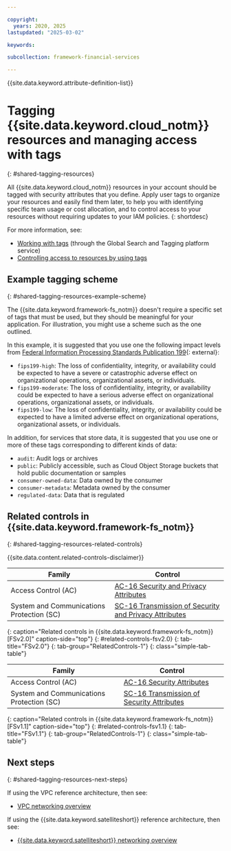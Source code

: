 ```yaml
---

copyright:
  years: 2020, 2025
lastupdated: "2025-03-02"

keywords:

subcollection: framework-financial-services

---
```


{{site.data.keyword.attribute-definition-list}}

# Tagging {{site.data.keyword.cloud_notm}} resources and managing access with tags
{: #shared-tagging-resources}

All {{site.data.keyword.cloud_notm}} resources in your account should be tagged with security attributes that you define. Apply user tags to organize your resources and easily find them later, to help you with identifying specific team usage or cost allocation, and to control access to your resources without requiring updates to your IAM policies.
{: shortdesc}

For more information, see:

* [Working with tags](/docs/account?topic=account-tag) (through the Global Search and Tagging platform service)
* [Controlling access to resources by using tags](/docs/account?topic=account-access-tags-tutorial)

## Example tagging scheme
{: #shared-tagging-resources-example-scheme}

The {{site.data.keyword.framework-fs_notm}} doesn't require a specific set of tags that must be used, but they should be meaningful for your application. For illustration, you might use a scheme such as the one outlined.

In this example, it is suggested that you use one the following impact levels from [Federal Information Processing Standards Publication 199](https://nvlpubs.nist.gov/nistpubs/FIPS/NIST.FIPS.199.pdf){: external}:

* `fips199-high`: The loss of confidentiality, integrity, or availability could be expected to have a severe or catastrophic adverse effect on organizational operations, organizational assets, or individuals.
* `fips199-moderate`: The loss of confidentiality, integrity, or availability could be expected to have a serious adverse effect on organizational operations, organizational assets, or individuals.
* `fips199-low`: The loss of confidentiality, integrity, or availability could be expected to have a limited adverse effect on organizational operations, organizational assets, or individuals.

In addition, for services that store data, it is suggested that you use one or more of these tags corresponding to different kinds of data:

* `audit`: Audit logs or archives
* `public`: Publicly accessible, such as Cloud Object Storage buckets that hold public documentation or samples
* `consumer-owned-data`: Data owned by the consumer
* `consumer-metadata`: Metadata owned by the consumer
* `regulated-data`: Data that is regulated

## Related controls in {{site.data.keyword.framework-fs_notm}}
{: #shared-tagging-resources-related-controls}

{{site.data.content.related-controls-disclaimer}}

| Family              | Control                                           |
|---------------------|---------------------------------------------------|
| Access Control (AC) | [AC-16 Security and Privacy Attributes](/docs/framework-financial-services-controls?topic=framework-financial-services-controls-ac-16) |
| System and Communications Protection (SC) | [SC-16 Transmission of Security and Privacy Attributes](/docs/framework-financial-services-controls?topic=framework-financial-services-controls-sc-16) |
{: caption="Related controls in {{site.data.keyword.framework-fs_notm}} [FSv2.0]" caption-side="top"}
{: #related-controls-fsv2.0}
{: tab-title="FSv2.0"}
{: tab-group="RelatedControls-1"}
{: class="simple-tab-table"}


| Family              | Control                                           |
|---------------------|---------------------------------------------------|
| Access Control (AC) | [AC-16 Security Attributes](/docs/framework-financial-services-controls-fsv1-1?topic=framework-financial-services-controls-fsv1-1-ac-16) |
| System and Communications Protection (SC) | [SC-16 Transmission of Security Attributes](/docs/framework-financial-services-controls-fsv1-1?topic=framework-financial-services-controls-fsv1-1-sc-16) |
{: caption="Related controls in {{site.data.keyword.framework-fs_notm}} [FSv1.1]" caption-side="top"}
{: #related-controls-fsv1.1}
{: tab-title="FSv1.1"}
{: tab-group="RelatedControls-1"}
{: class="simple-tab-table"}


## Next steps
{: #shared-tagging-resources-next-steps}

If using the VPC reference architecture, then see:

* [VPC networking overview](/docs/framework-financial-services?topic=framework-financial-services-vpc-architecture-connectivity-overview)

If using the {{site.data.keyword.satelliteshort}} reference architecture, then see:

* [{{site.data.keyword.satelliteshort}} networking overview](/docs/framework-financial-services?topic=framework-financial-services-satellite-architecture-connectivity-overview)
